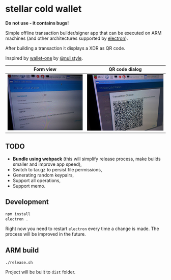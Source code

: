 # stellar cold wallet

**Do not use - it contains bugs!**

Simple offline transaction builder/signer app that can be executed on ARM machines (and other architectures supported by [electron](http://electron.atom.io/)).

After building a transaction it displays a XDR as QR code.

Inspired by [wallet-one](https://github.com/nullstyle/wallet-one) by [@nullstyle](https://github.com/nullstyle).

Form view  | QR code dialog
------------- | -------------
![Form](./images/1.jpg)  | ![QR code](./images/2.jpg)


## TODO

* **Bundle using webpack** (this will simplify release process, make builds smaller and improve app speed),
* Switch to tar.gz to persist file permissions,
* Generating random keypairs,
* Support all operations,
* Support memo.

## Development

```
npm install
electron .
```

Right now you need to restart `electron` every time a change is made. The process will be improved in the future.

## ARM build

```
./release.sh
```

Project will be built to `dist` folder.
